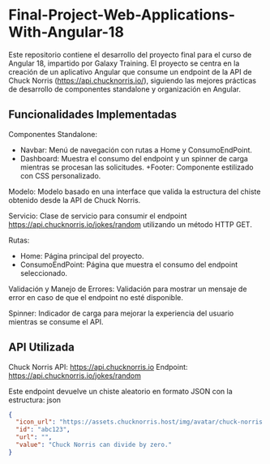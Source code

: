 # Final-Project-Web-Applications-With-Angular-18
Este repositorio contiene el desarrollo del proyecto final para el curso de Angular 18, impartido por Galaxy Training. El proyecto se centra en la creación de un aplicativo Angular que consume un endpoint de la API de Chuck Norris (https://api.chucknorris.io/), siguiendo las mejores prácticas de desarrollo de componentes standalone y organización en Angular.

## Funcionalidades Implementadas
Componentes Standalone:
+ Navbar: Menú de navegación con rutas a Home y ConsumoEndPoint.
+ Dashboard: Muestra el consumo del endpoint y un spinner de carga mientras se procesan las solicitudes.
+Footer: Componente estilizado con CSS personalizado.

Modelo:
Modelo basado en una interface que valida la estructura del chiste obtenido desde la API de Chuck Norris.

Servicio:
Clase de servicio para consumir el endpoint https://api.chucknorris.io/jokes/random utilizando un método HTTP GET.

Rutas:
+ Home: Página principal del proyecto.
+ ConsumoEndPoint: Página que muestra el consumo del endpoint seleccionado.

Validación y Manejo de Errores:
Validación para mostrar un mensaje de error en caso de que el endpoint no esté disponible.

Spinner:
Indicador de carga para mejorar la experiencia del usuario mientras se consume el API.

## API Utilizada
Chuck Norris API: https://api.chucknorris.io
Endpoint: https://api.chucknorris.io/jokes/random

Este endpoint devuelve un chiste aleatorio en formato JSON con la estructura: json
```json
{
  "icon_url": "https://assets.chucknorris.host/img/avatar/chuck-norris.png",
  "id": "abc123",
  "url": "",
  "value": "Chuck Norris can divide by zero."
}

